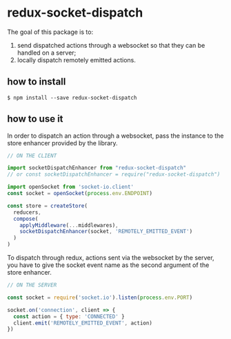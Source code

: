 # redux-socket-dispatch

The goal of this package is to:

1. send dispatched actions through a websocket so that they can be handled on a server;
2. locally dispatch remotely emitted actions.

## how to install

```
$ npm install --save redux-socket-dispatch
```

## how to use it

In order to dispatch an action through a websocket, pass the instance to the
store enhancer provided by the library.

```js
// ON THE CLIENT

import socketDispatchEnhancer from "redux-socket-dispatch"
// or const socketDispatchEnhancer = require("redux-socket-dispatch")

import openSocket from 'socket-io.client'
const socket = openSocket(process.env.ENDPOINT)

const store = createStore(
  reducers,
  compose(
    applyMiddleware(...middlewares),
    socketDispatchEnhancer(socket, 'REMOTELY_EMITTED_EVENT')
  )
)

```

To dispatch through redux, actions sent via the websocket by the server, you
have to give the socket event name as the second argument of the store enhancer.

```js
// ON THE SERVER

const socket = require('socket.io').listen(process.env.PORT)

socket.on('connection', client => {
  const action = { type: 'CONNECTED' }
  client.emit('REMOTELY_EMITTED_EVENT', action)
})

```
